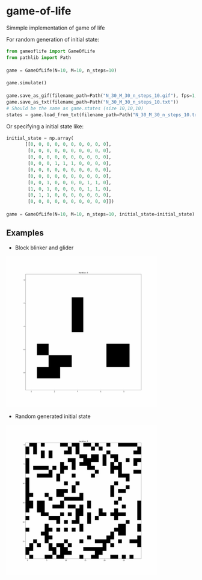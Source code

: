 # game-of-life
Simmple implementation of game of life

For random generation of initial state:
```python
from gameoflife import GameOfLife
from pathlib import Path

game = GameOfLife(N=10, M=10, n_steps=10)

game.simulate()

game.save_as_gif(filename_path=Path("N_30_M_30_n_steps_10.gif"), fps=1,frames=10)
game.save_as_txt(filename_path=Path("N_30_M_30_n_steps_10.txt"))
# Should be the same as game.states (size 10,10,10)
states = game.load_from_txt(filename_path=Path("N_30_M_30_n_steps_10.txt"), n_steps=10)
```
Or specifying a initial state like:
```python
initial_state = np.array(
       [[0, 0, 0, 0, 0, 0, 0, 0, 0, 0],
        [0, 0, 0, 0, 0, 0, 0, 0, 0, 0],
        [0, 0, 0, 0, 0, 0, 0, 0, 0, 0],
        [0, 0, 0, 1, 1, 1, 0, 0, 0, 0],
        [0, 0, 0, 0, 0, 0, 0, 0, 0, 0],
        [0, 0, 0, 0, 0, 0, 0, 0, 0, 0],
        [0, 0, 1, 0, 0, 0, 0, 1, 1, 0],
        [1, 0, 1, 0, 0, 0, 0, 1, 1, 0],
        [0, 1, 1, 0, 0, 0, 0, 0, 0, 0],
        [0, 0, 0, 0, 0, 0, 0, 0, 0, 0]])

game = GameOfLife(N=10, M=10, n_steps=10, initial_state=initial_state)
```
## Examples
- Block blinker and glider
<img src="N_10_M_10_n_steps_10.gif" width="400" height="400">

- Random generated initial state
<img src="N_30_M_30_n_steps_10.gif" width="400" height="400">



